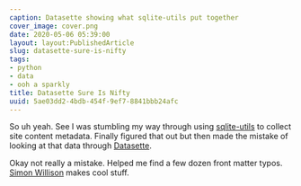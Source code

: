 ```yaml
---
caption: Datasette showing what sqlite-utils put together
cover_image: cover.png
date: 2020-05-06 05:39:00
layout: layout:PublishedArticle
slug: datasette-sure-is-nifty
tags:
- python
- data
- ooh a sparkly
title: Datasette Sure Is Nifty
uuid: 5ae03dd2-4bdb-454f-9ef7-8841bbb24afc
---
```


So uh yeah. See I was stumbling my way through using
[sqlite-utils](https://sqlite-utils.readthedocs.io) to collect site
content metadata. Finally figured that out but then made the mistake of
looking at that data through
[Datasette](https://datasette.readthedocs.io).

Okay not really a mistake. Helped me find a few dozen front matter
typos. [Simon Willison](https://simonwillison.net/) makes cool stuff.
